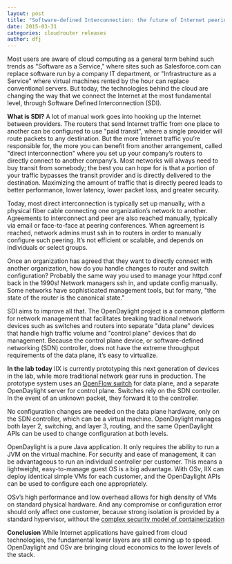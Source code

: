 ```yaml
---
layout: post
title: "Software-defined Interconnection: the future of Internet peering, powered by OpenDaylight and OSv"
date: 2015-03-31
categories: cloudrouter releases
author: dfj
---
```


Most users are aware of cloud computing as a general term behind such trends as "Software as a Service," where sites such as Salesforce.com can replace software run by a company IT department, or "Infrastructure as a Service" where virtual machines rented by the hour can replace conventional servers. But today, the technologies behind the cloud are changing the way that we connect the Internet at the most fundamental level, through Software Defined Interconnection (SDI).

**What is SDI?** A lot of manual work goes into hooking up the Internet between providers. The routers that send Internet traffic from one place to another can be configured to use "paid transit", where a single provider will route packets to any destination. But the more Internet traffic you’re responsible for, the more you can benefit from another arrangement, called "direct interconnection" where you set up your company’s routers to directly connect to another company’s. Most networks will always need to buy transit from somebody; the best you can hope for is that a portion of your traffic bypasses the transit provider and is directly delivered to the destination. Maximizing the amount of traffic that is directly peered leads to better performance, lower latency, lower packet loss, and greater security.

Today, most direct interconnection is typically set up manually, with a physical fiber cable connecting one organization’s network to another. Agreements to interconnect and peer are also reached manually, typically via email or face-to-face at peering conferences. When agreement is reached, network admins must ssh in to routers in order to manually configure such peering. It’s not efficient or scalable, and depends on individuals or select groups.

Once an organization has agreed that they want to directly connect with another organization, how do you handle changes to router and switch configuration? Probably the same way you used to manage your httpd.conf back in the 1990s! Network managers ssh in, and update config manually. Some networks have sophisticated management tools, but for many, "the state of the router is the canonical state."

SDI aims to improve all that. The OpenDaylight project is a common platform for network management that facilitates breaking traditional network devices such as switches and routers into separate "data plane" devices that handle high traffic volume and "control plane" devices that do management. Because the control plane device, or software-defined networking (SDN) controller, does not have the extreme throughput requirements of the data plane, it’s easy to virtualize.

**In the lab today** IIX is currently prototyping this next generation of devices in the lab, while more traditional network gear runs in production. The prototype system uses an [OpenFlow switch](http://en.wikipedia.org/wiki/OpenFlow) for data plane, and a separate OpenDaylight server for control plane. Switches rely on the SDN controller. In the event of an unknown packet, they forward it to the controller.

No configuration changes are needed on the data plane hardware, only on the SDN controller, which can be a virtual machine. OpenDaylight manages both layer 2, switching, and layer 3, routing, and the same OpenDaylight APIs can be used to change configuration at both levels. 

OpenDaylight is a pure Java application. It only requires the ability to run a JVM on the virtual machine. For security and ease of management, it can be advantageous to run an individual controller per customer. This means a lightweight, easy-to-manage guest OS is a big advantage. With OSv, IIX can deploy identical simple VMs for each customer, and the OpenDaylight APIs can be used to configure each one appropriately.

OSv’s high performance and low overhead allows for high density of VMs on standard physical hardware. And any compromise or configuration error should only affect one customer, because strong isolation is provided by a standard hypervisor, without the [complex security model of containerization](http://www.projectatomic.io/blog/2014/09/yet-another-reason-containers-don-t-contain-kernel-keyrings/)

**Conclusion** While Internet applications have gained from cloud technologies, the fundamental lower layers are still coming up to speed. OpenDaylight and OSv are bringing cloud economics to the lower levels of the stack.
